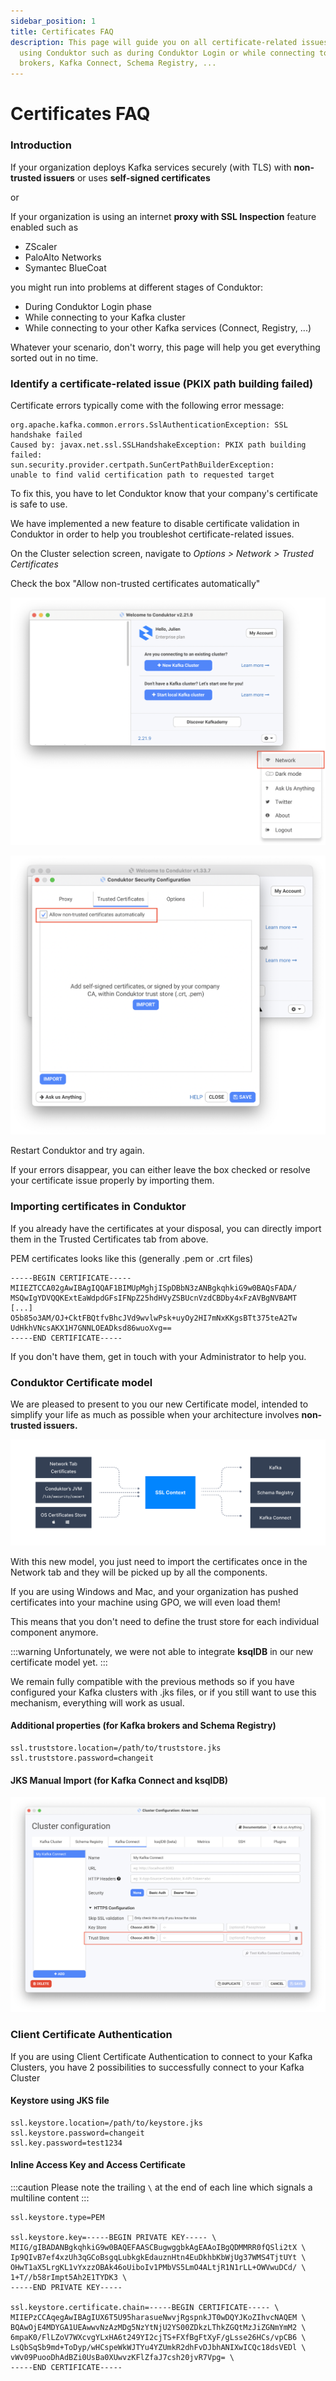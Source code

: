 ```yaml
---
sidebar_position: 1
title: Certificates FAQ
description: This page will guide you on all certificate-related issues that may occur when
  using Conduktor such as during Conduktor Login or while connecting to Kafka
  brokers, Kafka Connect, Schema Registry, ...
---
```


# Certificates FAQ

### Introduction

If your organization deploys Kafka services securely (with TLS) with **non-trusted issuers** or uses **self-signed certificates**

or

If your organization is using an internet **proxy with SSL Inspection** feature enabled such as

- ZScaler
- PaloAlto Networks
- Symantec BlueCoat

you might run into problems at different stages of Conduktor:

- During Conduktor Login phase
- While connecting to your Kafka cluster
- While connecting to your other Kafka services (Connect, Registry, ...)

Whatever your scenario, don't worry, this page will help you get everything sorted out in no time.

### Identify a certificate-related issue (PKIX path building failed)

Certificate errors typically come with the following error message:

```
org.apache.kafka.common.errors.SslAuthenticationException: SSL handshake failed
Caused by: javax.net.ssl.SSLHandshakeException: PKIX path building failed:
sun.security.provider.certpath.SunCertPathBuilderException:
unable to find valid certification path to requested target
```

To fix this, you have to let Conduktor know that your company's certificate is safe to use.

We have implemented a new feature to disable certificate validation in Conduktor in order to help you troubleshot certificate-related issues.

On the Cluster selection screen, navigate to _Options > Network > Trusted Certificates_

Check the box "Allow non-trusted certificates automatically"

![](../../assets/network-tab.png)

![](../../assets/ignore-ssl.png)

Restart Conduktor and try again.&#x20;

If your errors disappear, you can either leave the box checked or resolve your certificate issue properly by importing them.

### Importing certificates in Conduktor

If you already have the certificates at your disposal, you can directly import them in the Trusted Certificates tab from above.

PEM certificates looks like this (generally .pem or .crt files)

```
-----BEGIN CERTIFICATE-----
MIIEZTCCA02gAwIBAgIQQAF1BIMUpMghjISpDBbN3zANBgkqhkiG9w0BAQsFADA/
MSQwIgYDVQQKExtEaWdpdGFsIFNpZ25hdHVyZSBUcnVzdCBDby4xFzAVBgNVBAMT
[...]
O5b85o3AM/OJ+CktFBQtfvBhcJVd9wvlwPsk+uyOy2HI7mNxKKgsBTt375teA2Tw
UdHkhVNcsAKX1H7GNNLOEADksd86wuoXvg==
-----END CERTIFICATE-----
```

If you don't have them, get in touch with your Administrator to help you.

### Conduktor Certificate model

We are pleased to present to you our new Certificate model, intended to simplify your life as much as possible when your architecture involves **non-trusted issuers.**

![The SSL Context is shared across all connections except ksqlDB](../../assets/ssl-context.png)

With this new model, you just need to import the certificates once in the Network tab and they will be picked up by all the components.&#x20;

If you are using Windows and Mac, and your organization has pushed certificates into your machine using GPO, we will even load them!&#x20;

This means that you don't need to define the trust store for each individual component anymore.&#x20;

:::warning
Unfortunately, we were not able to integrate **ksqlDB** in our new certificate model
yet.
:::

We remain fully compatible with the previous methods so if you have configured your Kafka clusters with .jks files, or if you still want to use this mechanism, everything will work as usual.

#### Additional properties **(for Kafka brokers and Schema Registry)**

```
ssl.truststore.location=/path/to/truststore.jks
ssl.truststore.password=changeit
```

#### JKS Manual Import (for Kafka Connect and ksqlDB)

![The previous method is still available](../../assets/manual-jks.png)

### Client Certificate Authentication

If you are using Client Certificate Authentication to connect to your Kafka Clusters, you have 2 possibilities to successfully connect to your Kafka Cluster

#### Keystore using JKS file

```
ssl.keystore.location=/path/to/keystore.jks
ssl.keystore.password=changeit
ssl.key.password=test1234
```

#### Inline Access Key and Access Certificate

:::caution
Please note the trailing `\` at the end of each line which signals a multiline content
:::

```
ssl.keystore.type=PEM

ssl.keystore.key=-----BEGIN PRIVATE KEY----- \
MIIG/gIBADANBgkqhkiG9w0BAQEFAASCBugwggbkAgEAAoIBgQDMMRR0fQSli2tX \
Ip9QIvB7ef4xzUh3qGCoBsgqLubkgkEdauznHtn4EuDkhbKbWjUg37WMS4TjtUYt \
OHwT1aX5LrgKL1vYxzzOBAk46oUiboIv1PMbVS5LmO4ALtjR1N1rLL+OWVwuDCd/ \
1+T//b58rImpt5Ah2E1TYDK3 \
-----END PRIVATE KEY-----

ssl.keystore.certificate.chain=-----BEGIN CERTIFICATE----- \
MIIEPzCCAqegAwIBAgIUX6T5U95harasueNwvjRgspnkJT0wDQYJKoZIhvcNAQEM \
BQAwOjE4MDYGA1UEAwwvNzAzMDg5NzYtNjU2YS00ZDkzLThkZGQtMzJiZGNmYmM2 \
6mpaK0/FlLZoV7WXcvgYLxHA6t249YI2cjTS+FXfBgFtXyF/gLsse26HCs/vpCB6 \
LsQbSqSb9md+ToDyp/wHCspeWkWJTYu4YZUmkR2dhFvDJbhANIXwICQc18dsVEDl \
vWv09PuooDhAdBZi0UsBa0XUwvzKFlZfaJ7csh20jvR7Vpg= \
-----END CERTIFICATE-----
```
